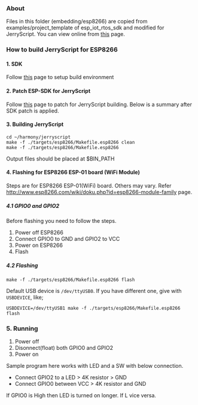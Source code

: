 ### About

Files in this folder (embedding/esp8266) are copied from
examples/project_template of esp_iot_rtos_sdk and modified for JerryScript.
You can view online from [this](https://github.com/espressif/esp_iot_rtos_sdk/tree/master/examples/project_template) page.


### How to build JerryScript for ESP8266

#### 1. SDK

Follow [this](./docs/ESP-PREREQUISITES.md) page to setup build environment


#### 2. Patch ESP-SDK for JerryScript

Follow [this](./docs/ESP-PATCHFORJERRYSCRIPT.md) page to patch for JerryScript building.
Below is a summary after SDK patch is applied.

#### 3. Building JerryScript

```
cd ~/harmony/jerryscript
make -f ./targets/esp8266/Makefile.esp8266 clean
make -f ./targets/esp8266/Makefile.esp8266
```

Output files should be placed at $BIN_PATH

#### 4. Flashing for ESP8266 ESP-01 board (WiFi Module)

Steps are for ESP8266 ESP-01(WiFi) board. Others may vary.
Refer http://www.esp8266.com/wiki/doku.php?id=esp8266-module-family page.

##### 4.1 GPIO0 and GPIO2

Before flashing you need to follow the steps.

1. Power off ESP8266
2. Connect GPIO0 to GND and GPIO2 to VCC
3. Power on ESP8266
4. Flash

##### 4.2 Flashing

```
make -f ./targets/esp8266/Makefile.esp8266 flash
```

Default USB device is `/dev/ttyUSB0`. If you have different one, give with `USBDEVICE`, like;

```
USBDEVICE=/dev/ttyUSB1 make -f ./targets/esp8266/Makefile.esp8266 flash
```


### 5. Running

1. Power off
2. Disonnect(float) both GPIO0 and GPIO2
3. Power on

Sample program here works with LED and a SW with below connection.
* Connect GPIO2 to a LED > 4K resistor > GND
* Connect GPIO0 between VCC > 4K resistor and GND

If GPIO0 is High then LED is turned on longer. If L vice versa.
